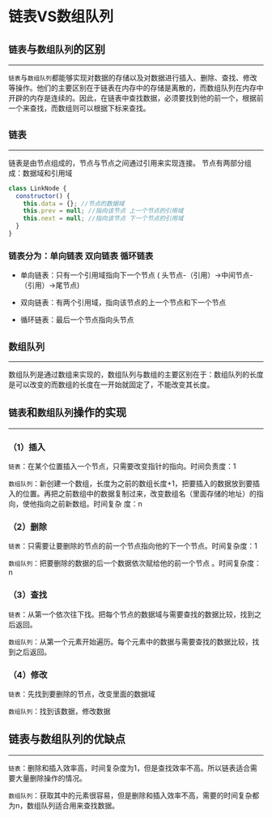 # 链表VS数组队列

## `链表`与`数组队列`的区别 
---

`链表`与`数组队列`都能够实现对数据的存储以及对数据进行插入、删除、查找、修改等操作。他们的主要区别在于链表在内存中的存储是离散的，而数组队列在内存中开辟的内存是连续的。因此，在链表中查找数据，必须要找到他的前一个，根据前一个来查找，而数组则可以根据下标来查找。

## `链表` 
---
链表是由节点组成的，节点与节点之间通过引用来实现连接。 节点有两部分组成：数据域和引用域
```js
class LinkNode {
  constructor() {
    this.data = {}; //节点的数据域
    this.prev = null; //指向该节点 上一个节点的引用域
    this.next = null; //指向该节点 下一个节点的引用域
  }
}
```
### 链表分为：单向链表 双向链表 循环链表

  - 单向链表：只有一个引用域指向下一个节点           ( 头节点-（引用）->中间节点-（引用）->尾节点)

  - 双向链表：有两个引用域，指向该节点的上一个节点和下一个节点

  - 循环链表：最后一个节点指向头节点

## `数组队列`
---
数组队列是通过数组来实现的，数组队列与数组的主要区别在于：数组队列的长度是可以改变的而数组的长度在一开始就固定了，不能改变其长度。 

## `链表`和`数组队列`操作的实现
---

### （1）插入

  `链表`：在某个位置插入一个节点，只需要改变指针的指向。时间负责度：1

  `数组队列`：新创建一个数组，长度为之前的数组长度+1，把要插入的数据放到要插入的位置。再把之前数组中的数据复制过来，改变数组名（里面存储的地址）的指向，使他指向之前新数组。时间复杂                    度：n

### （2）删除 

  `链表`：只需要让要删除的节点的前一个节点指向他的下一个节点。时间复杂度：1

  `数组队列`：把要删除的数据的后一个数据依次赋给他的前一个节点 。时间复杂度：n

### （3）查找

  `链表`：从第一个依次往下找。把每个节点的数据域与需要查找的数据比较，找到之后返回。

  `数组队列`：从第一个元素开始遍历。每个元素中的数据与需要查找的数据比较，找到之后返回。

### （4）修改

  `链表`：先找到要删除的节点，改变里面的数据域

  `数组队列`：找到该数据，修改数据

## 链表与数组队列的优缺点
---

  `链表`：删除和插入效率高，时间复杂度为1，但是查找效率不高。所以链表适合需要大量删除操作的情况。

  `数组队列`：获取其中的元素很容易，但是删除和插入效率不高，需要的时间复杂都为n，数组队列适合用来查找数据。

